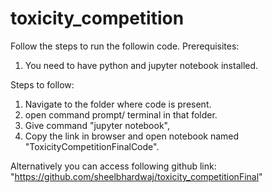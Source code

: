 # toxicity_competition
Follow the steps to run the followin code.
Prerequisites:
1. You need to have python and jupyter notebook installed.

Steps to follow:
1. Navigate to the folder where code is present.
2. open command prompt/ terminal in that folder.
3. Give command "jupyter notebook",
4. Copy the link in browser and open notebook named "ToxicityCompetitionFinalCode".

Alternatively you can access following github link: "https://github.com/sheelbhardwaj/toxicity_competitionFinal"
 
